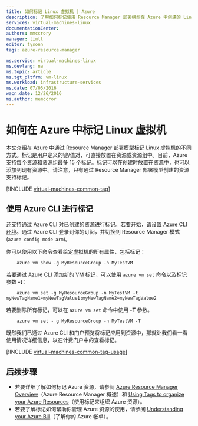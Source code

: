 ```yaml
---
title: 如何标记 Linux 虚拟机 | Azure
description: 了解如何标记使用 Resource Manager 部署模型在 Azure 中创建的 Linux 虚拟机。
services: virtual-machines-linux
documentationCenter: 
authors: mmccrory
manager: timlt
editor: tysonn
tags: azure-resource-manager

ms.service: virtual-machines-linux
ms.devlang: na
ms.topic: article
ms.tgt_pltfrm: vm-linux
ms.workload: infrastructure-services
ms.date: 07/05/2016
wacn.date: 12/26/2016
ms.author: memccror
---
```


# 如何在 Azure 中标记 Linux 虚拟机

本文介绍在 Azure 中通过 Resource Manager 部署模型标记 Linux 虚拟机的不同方式。标记是用户定义的键/值对，可直接放置在资源或资源组中。目前，Azure 支持每个资源和资源组最多 15 个标记。标记可以在创建时放置在资源中，也可以添加到现有资源中。请注意，只有通过 Resource Manager 部署模型创建的资源支持标记。

[!INCLUDE [virtual-machines-common-tag](../../includes/virtual-machines-common-tag.md)]

## 使用 Azure CLI 进行标记

还支持通过 Azure CLI 对已创建的资源进行标记。若要开始，请设置 [Azure CLI 环境](../azure-resource-manager/xplat-cli-azure-resource-manager.md)。通过 Azure CLI 登录到你的订阅，并切换到 Resource Manager 模式 (`azure config mode arm`)。

你可以使用以下命令查看给定虚拟机的所有属性，包括标记：

        azure vm show -g MyResourceGroup -n MyTestVM

若要通过 Azure CLI 添加新的 VM 标记，可以使用 `azure vm set` 命令以及标记参数 **-t**：

        azure vm set -g MyResourceGroup -n MyTestVM -t myNewTagName1=myNewTagValue1;myNewTagName2=myNewTagValue2

若要删除所有标记，可以在 `azure vm set` 命令中使用 **-T** 参数。

        azure vm set - g MyResourceGroup -n MyTestVM -T

既然我们已通过 Azure CLI 和门户预览将标记应用到资源中，那就让我们看一看使用情况详细信息，以在计费门户中的查看标记。

[!INCLUDE [virtual-machines-common-tag-usage](../../includes/virtual-machines-common-tag-usage.md)]

## 后续步骤

* 若要详细了解如何标记 Azure 资源，请参阅 [Azure Resource Manager Overview][]（Azure Resource Manager 概述）和 [Using Tags to organize your Azure Resources][]（使用标记来组织 Azure 资源）。
* 若要了解标记如何帮助你管理 Azure 资源的使用，请参阅 [Understanding your Azure Bill][]（了解你的 Azure 帐单）。

[Azure CLI 环境]: ../azure-resource-manager/xplat-cli-azure-resource-manager.md
[Azure Resource Manager Overview]: ../azure-resource-manager/resource-group-overview.md
[Using Tags to organize your Azure Resources]: ../azure-resource-manager/resource-group-using-tags.md
[Understanding your Azure Bill]: ../billing-understand-your-bill.md

<!---HONumber=Mooncake_Quality_Review_1215_2016-->